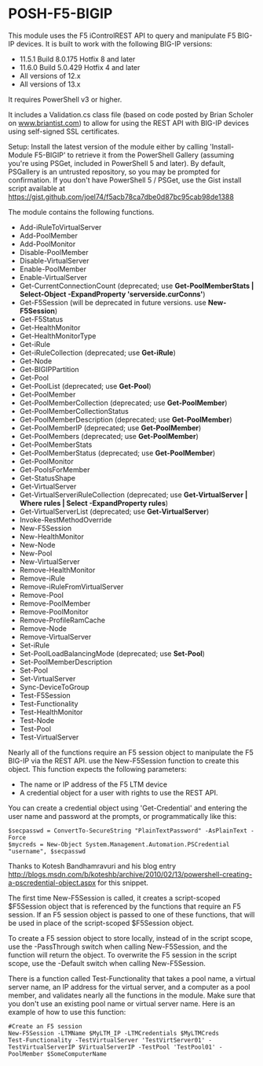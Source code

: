 # POSH-F5-BIGIP
This module uses the F5 iControlREST API to query and manipulate F5 BIG-IP devices.
It is built to work with the following BIG-IP versions:
   * 11.5.1 Build 8.0.175 Hotfix 8 and later
   * 11.6.0 Build 5.0.429 Hotfix 4 and later
   * All versions of 12.x
   * All versions of 13.x

It requires PowerShell v3 or higher.

It includes a Validation.cs class file (based on code posted by Brian Scholer on www.briantist.com) to allow for using the REST API with BIG-IP devices using self-signed SSL certificates.

Setup:
Install the latest version of the module either by calling 'Install-Module F5-BIGIP' to retrieve it from the PowerShell Gallery (assuming you're using PSGet, included in PowerShell 5 and later). By default, PSGallery is an untrusted repository, so you may be prompted for confirmation. If you don't have PowerShell 5 / PSGet, use the Gist install script available at https://gist.github.com/joel74/f5acb78ca7dbe0d87bc95cab98de1388

The module contains the following functions.

   * Add-iRuleToVirtualServer
   * Add-PoolMember
   * Add-PoolMonitor
   * Disable-PoolMember
   * Disable-VirtualServer
   * Enable-PoolMember
   * Enable-VirtualServer
   * Get-CurrentConnectionCount (deprecated; use __Get-PoolMemberStats | Select-Object -ExpandProperty 'serverside.curConns'__)
   * Get-F5Session (will be deprecated in future versions. use __New-F5Session__)
   * Get-F5Status
   * Get-HealthMonitor
   * Get-HealthMonitorType
   * Get-iRule
   * Get-iRuleCollection (deprecated; use __Get-iRule__)
   * Get-Node
   * Get-BIGIPPartition
   * Get-Pool
   * Get-PoolList (deprecated; use __Get-Pool__)
   * Get-PoolMember
   * Get-PoolMemberCollection (deprecated; use __Get-PoolMember__)
   * Get-PoolMemberCollectionStatus
   * Get-PoolMemberDescription (deprecated; use __Get-PoolMember__)
   * Get-PoolMemberIP (deprecated; use __Get-PoolMember__)
   * Get-PoolMembers (deprecated; use __Get-PoolMember__)
   * Get-PoolMemberStats
   * Get-PoolMemberStatus (deprecated; use __Get-PoolMember__)
   * Get-PoolMonitor
   * Get-PoolsForMember
   * Get-StatusShape
   * Get-VirtualServer
   * Get-VirtualServeriRuleCollection (deprecated; use __Get-VirtualServer | Where rules | Select -ExpandProperty rules__)
   * Get-VirtualServerList (deprecated; use __Get-VirtualServer__) 
   * Invoke-RestMethodOverride
   * New-F5Session
   * New-HealthMonitor
   * New-Node
   * New-Pool
   * New-VirtualServer
   * Remove-HealthMonitor
   * Remove-iRule
   * Remove-iRuleFromVirtualServer
   * Remove-Pool
   * Remove-PoolMember
   * Remove-PoolMonitor
   * Remove-ProfileRamCache
   * Remove-Node
   * Remove-VirtualServer
   * Set-iRule
   * Set-PoolLoadBalancingMode (deprecated; use __Set-Pool__)
   * Set-PoolMemberDescription
   * Set-Pool
   * Set-VirtualServer
   * Sync-DeviceToGroup
   * Test-F5Session
   * Test-Functionality
   * Test-HealthMonitor
   * Test-Node
   * Test-Pool
   * Test-VirtualServer

Nearly all of the functions require an F5 session object to manipulate the F5 BIG-IP via the REST API.
use the New-F5Session function to create this object. This function expects the following parameters:
   * The name or IP address of the F5 LTM device
   * A credential object for a user with rights to use the REST API.

You can create a credential object using 'Get-Credential' and entering the user name and password at the prompts, or programmatically like this:
```
$secpasswd = ConvertTo-SecureString "PlainTextPassword" -AsPlainText -Force
$mycreds = New-Object System.Management.Automation.PSCredential "username", $secpasswd
```
Thanks to Kotesh Bandhamravuri and his blog entry http://blogs.msdn.com/b/koteshb/archive/2010/02/13/powershell-creating-a-pscredential-object.aspx for this snippet.

The first time New-F5Session is called, it creates a script-scoped $F5Session object that is referenced by the functions that require an F5 session. If an F5 session object is passed to one of these functions, that will be used in place of the script-scoped $F5Session object.

To create a F5 session object to store locally, instead of in the script scope, use the -PassThrough switch when calling New-F5Session, and the function will return the object.
To overwrite the F5 session in the script scope, use the -Default switch when calling New-F5Session.

There is a function called Test-Functionality that takes a pool name, a virtual server name, an IP address for the virtual server, and a computer as a pool member, and validates nearly all the functions in the module. Make sure that you don't use an existing pool name or virtual server name.
Here is an example of how to use this function:

```
#Create an F5 session
New-F5Session -LTMName $MyLTM_IP -LTMCredentials $MyLTMCreds
Test-Functionality -TestVirtualServer 'TestVirtServer01' -TestVirtualServerIP $VirtualServerIP -TestPool 'TestPool01' -PoolMember $SomeComputerName
```
